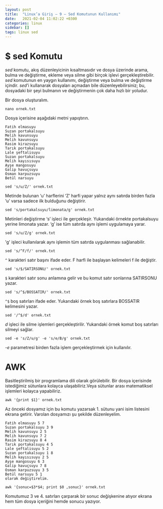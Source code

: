 ```yaml
---
layout: post
title:  "Linux’a Giriş — 9 — Sed Komutunun Kullanımı"
date:   2021-02-04 11:02:22 +0300
categories: linux 
sidebar: []
tags: linux sed
---
```


# $ sed Komutu 

*sed* komutu, akış düzenleyicinin kısaltmasıdır ve dosya üzerinde arama, bulma ve değiştirme, ekleme veya silme gibi birçok işlevi gerçekleştirebilir. *sed* komutunun en yaygın kullanımı, değiştirme veya bulma ve değiştirme içindir. *sed*'i kullanarak dosyaları açmadan bile düzenleyebilirsiniz; bu, dosyadaki bir şeyi bulmanın ve değiştirmenin çok daha hızlı bir yoludur.

Bir dosya oluşturalım.

```
nano ornek.txt
```

Dosya içerisine aşağıdaki metni yapıştırın.

```
Fatih elmasuyu
Suzan portakalsuyu
Melih kavunsuyu
Melih kavunsuyu
Rasim kirazsuyu
Tarık portakalsuyu
Lale şeftalisuyu
Suzan portakalsuyu
Melih kayısısuyu
Ayşe mangosuyu
Galip havuçsuyu
Osman karpuzsuyu
Betül narsuyu
```

```
sed 's/u/Z/' ornek.txt
```

Metinde bulunan ‘u’ harflerini ‘Z’ harfi yapar yalnız aynı satırda birden fazla ‘u’ varsa sadece ilk bulduğunu değiştirir.

```
sed 's/portakalsuyu/limonata/g' ornek.txt
```

Metinleri değiştirme ‘s’ işleci ile gerçekleşir. Yukarıdaki örnekte portakalsuyu yerine limonata yazar. ‘g’ ise tüm satırda aynı işlemi uygulamaya yarar.

```
sed 's/u/Z/g' ornek.txt
```

'g' işleci kullanılarak aynı işlemin tüm satırda uygulanması sağlanabilir.

```
sed 's/^F/f/' ornek.txt
```

<code>^</code> karakteri satır başını ifade eder. F harfi ile başlayan kelimeleri f ile değiştir.

```
sed 's/$/SATIRSONU/' ornek.txt
```

<code>$</code> karakteri satır sonu anlamına gelir ve bu komut satır sonlarına SATIRSONU yazar.

```
sed 's/^$/BOSSATIR/' ornek.txt
```

<code>^$</code> boş satırları ifade eder. Yukarıdaki örnek boş satırlara BOSSATIR kelimesini yazar.

```
sed '/^$/d' ornek.txt
```

*d* işleci ile silme işlemleri gerçekleştirilir. Yukarıdaki örnek komut boş satırları silmeyi sağlar.

```
sed -e 's/Z/u/g' -e 's/e/B/g' ornek.txt
```

*-e* parametresi birden fazla işlem gerçekleştirmek için kullanılır.

# AWK

Basitleştirilmiş bir programlama dili olarak görülebilir. Bir dosya içerisinde istediğimiz sütunlara kolayca ulaşabiliriz.Veya sütunlar arası matematiksel işlemleri kolayca yapabiliriz.

```
awk '{print $1}' ornek.txt
```

Az önceki dosyamız için bu komutu yazarsak 1. sütunu yani isim listesini ekrana getirir. Varolan dosyamızı şu şekilde düzenleyelim.

```
Fatih elmasuyu 5 7
Suzan portakalsuyu 3 9
Melih kavunsuyu 2 5
Melih kavunsuyu 7 2
Rasim kirazsuyu 8 4
Tarık portakalsuyu 4 5
Lale şeftalisuyu 5 2
Suzan portakalsuyu 1 8
Melih kayısısuyu 2 5
Ayşe mangosuyu 6 3
Galip havuçsuyu 7 8
Osman karpuzsuyu 3 5
Betül narsuyu 5 1
olarak değiştirelim.
```

```
awk '{sonuc=$3*$4; print $0 ,sonuc}' ornek.txt
```

Komutumuz 3 ve 4. satırları çarparak bir sonuc değişkenine atıyor ekrana hem tüm dosya içeriğini hemde sonucu yazıyor.